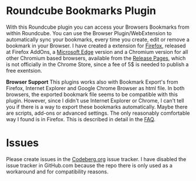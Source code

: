 # Roundcube Bookmarks Plugin
With this Roundcube plugin you can access your Browsers Bookmarks from within Roundcube. You can use the Browser Plugin/WebExtension to automatically sync your bookmarks, every time you create, edit or remove a bookmark in your Browser. I have created a extension for [Firefox](https://addons.mozilla.org/addon/syncmarks/), released at Firefox AddOns, a [Microsoft Edge](https://microsoftedge.microsoft.com/addons/detail/syncmarks/ffobakhdlfhmnnkmimkbnbmnplihhphg) version and a Chromium version for all other Chromium based browsers, available from the [Release Pages](https://codeberg.org/Offerel/SyncMarks-Extension/releases), which is not officially in the Chrome Store, since a fee of 5$ is needed to publish a free exentsion.

**Browser Support**
This plugins works also with Bookmark Export's from Firefox, Internet Explorer and Google Chrome Browser as html file. In both browsers, the exported bookmark file seems to be compatible with this plugin. However, since I didn't use Internet Explorer or Chrome, I can't tell you if there is a way to export these bookmarks automatically. Maybe there are scripts, add-ons or advanced settings. The only reasonably comfortable way I found is in Firefox. This is described in detail in the [FAQ](../../wiki/FAQ). 

# Issues
Please create issues in the [Codeberg.org](https://codeberg.org/Offerel/roundcube_syncmarks/issues) issue tracker. I have disabled the issue tracker in GitHub.com because the repo there is only used as a workaround and for compatibility reasons.
